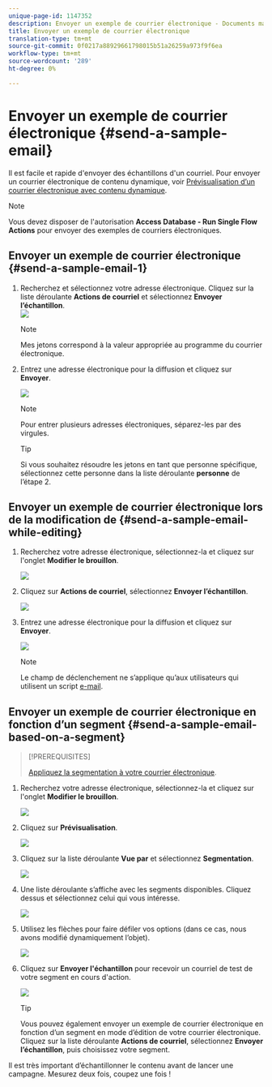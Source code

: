 ```yaml
---
unique-page-id: 1147352
description: Envoyer un exemple de courrier électronique - Documents marketing - Documentation du produit
title: Envoyer un exemple de courrier électronique
translation-type: tm+mt
source-git-commit: 0f0217a88929661798015b51a26259a973f9f6ea
workflow-type: tm+mt
source-wordcount: '289'
ht-degree: 0%

---
```



# Envoyer un exemple de courrier électronique {#send-a-sample-email}

Il est facile et rapide d&#39;envoyer des échantillons d&#39;un courriel. Pour envoyer un courrier électronique de contenu dynamique, voir [Prévisualisation d’un courrier électronique avec contenu dynamique](/help/marketo/product-docs/email-marketing/general/functions-in-the-editor/preview-an-email-with-dynamic-content.md).

>[!NOTE]
>
>Vous devez disposer de l&#39;autorisation **Access Database - Run Single Flow Actions** pour envoyer des exemples de courriers électroniques.

## Envoyer un exemple de courrier électronique {#send-a-sample-email-1}

1. Recherchez et sélectionnez votre adresse électronique. Cliquez sur la liste déroulante **Actions de courriel** et sélectionnez **Envoyer l’échantillon**.\
   ![](assets/one-281-29.jpg)

   >[!NOTE]
   >
   >Mes jetons correspond à la valeur appropriée au programme du courrier électronique.

1. Entrez une adresse électronique pour la diffusion et cliquez sur **Envoyer**.

   ![](assets/two.png)

   >[!NOTE]
   >
   >Pour entrer plusieurs adresses électroniques, séparez-les par des virgules.

   >[!TIP]
   >
   >Si vous souhaitez résoudre les jetons en tant que personne spécifique, sélectionnez cette personne dans la liste déroulante **personne** de l’étape 2.

## Envoyer un exemple de courrier électronique lors de la modification de {#send-a-sample-email-while-editing}

1. Recherchez votre adresse électronique, sélectionnez-la et cliquez sur l&#39;onglet **Modifier le brouillon**.

   ![](assets/three-281-29.jpg)

1. Cliquez sur **Actions de courriel**, sélectionnez **Envoyer l’échantillon**.

   ![](assets/four.png)

1. Entrez une adresse électronique pour la diffusion et cliquez sur **Envoyer**.

   ![](assets/two.png)

   >[!NOTE]
   >
   >Le champ de déclenchement ne s’applique qu’aux utilisateurs qui utilisent un script [e-mail](https://developers.marketo.com/documentation/velocity-script/).

## Envoyer un exemple de courrier électronique en fonction d’un segment {#send-a-sample-email-based-on-a-segment}

>[!PREREQUISITES]
>
>[Appliquez la segmentation à votre courrier électronique](/help/marketo/product-docs/email-marketing/general/functions-in-the-editor/using-dynamic-content-in-an-email.md).

1. Recherchez votre adresse électronique, sélectionnez-la et cliquez sur l&#39;onglet **Modifier le brouillon**.

   ![](assets/three-281-29.jpg)

1. Cliquez sur **Prévisualisation**.

   ![](assets/1.png)

1. Cliquez sur la liste déroulante **Vue par** et sélectionnez **Segmentation**.

   ![](assets/2.png)

1. Une liste déroulante s’affiche avec les segments disponibles. Cliquez dessus et sélectionnez celui qui vous intéresse.

   ![](assets/3.png)

1. Utilisez les flèches pour faire défiler vos options (dans ce cas, nous avons modifié dynamiquement l’objet).

   ![](assets/4.png)

1. Cliquez sur **Envoyer l&#39;échantillon** pour recevoir un courriel de test de votre segment en cours d&#39;action.

   ![](assets/5.png)

   >[!TIP]
   >
   >Vous pouvez également envoyer un exemple de courrier électronique en fonction d’un segment en mode d’édition de votre courrier électronique. Cliquez sur la liste déroulante **Actions de courriel**, sélectionnez **Envoyer l’échantillon**, puis choisissez votre segment.

Il est très important d’échantillonner le contenu avant de lancer une campagne. Mesurez deux fois, coupez une fois !
